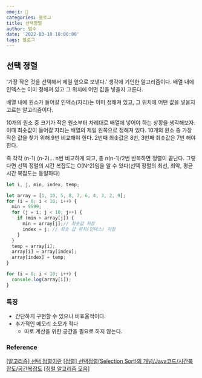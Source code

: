 ```yaml
---
emoji: 🏃
categories: 블로그
title: 선택정렬
author: 범수
date: '2022-03-10 18:00:00'
tags: 블로그
---
```


## 선택 정렬

'가장 작은 것을 선택해서 제일 앞으로 보낸다.' 생각에 기인한 알고리즘이다.
배열 내에 인덱스는 이미 정해져 있고 그 위치에 어떤 값을 넣을지 고른다. 

배열 내에 원소가 들어갈 인덱스(자리)는 이미 정해져 있고, 그 위치에 어떤 값을 넣을지 고르는 알고리즘이다.

10개의 원소 중 크기가 작은 원소부터 차례대로 배열에 넣어야 하는 상황을 생각해보자.
이때 최솟값이 들어갈 자리는 배열의 제일 왼쪽으로 정해져 있다. 
10개의 원소 중 가장 작은 값을 찾기 위해 9번 비교해야 한다.
2번째 최솟값은 8번, 3번째 최솟값은 7번 해야 한다. 

즉 각각 (n-1) (n-2)... n번 비교하게 되고, 총 n(n-1)/2번 반복하면 정렬이 끝난다.
그렇다면 선택 정렬의 시간 복잡도는 O(N^2)임을 알 수 있다(선택 정렬의 최선, 최악, 평균 시간 복잡도는 동일하다)

```js
let i, j, min, index, temp;

let array = [1, 10, 5, 8, 7, 6, 4, 3, 2, 9];
for (i = 0; i < 10; i++) {
  min = 9999;
  for (j = i; j < 10; j++) {
    if (min > array[j]) {
      min = array[j];// 최솟값 저장
      index = j; // 최솟 값 위치(인덱스) 저장
    }
  }
  temp = array[i];
  array[i] = array[index];
  array[index] = temp;
}

for (i = 0; i < 10; i++) {
  console.log(array[i]);
}

```
### 특징

* 간단하게 구현할 수 있으나 비효율적이다.
* 추가적인 메모리 소모가 적다
  * 따로 계산을 위한 공간을 필요로 하지 않는다.

### Reference

[[알고리즘] 선택 정렬이란](https://gmlwjd9405.github.io/2018/05/06/algorithm-selection-sort.html)
[[정렬] 선택정렬(Selection Sort)의 개념/Java코드/시간복잡도/공간복잡도](https://devuna.tistory.com/28)
[[정렬 알고리즘 모음]](https://st-lab.tistory.com/168)